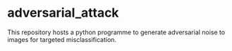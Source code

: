 # adversarial_attack
This repository hosts a python programme to generate adversarial noise to images for targeted misclassification. 

